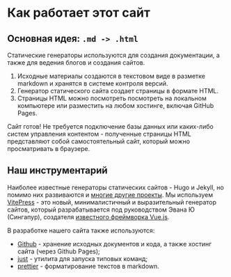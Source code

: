 # Как работает этот сайт

## Основная идея: `.md -> .html`

Статические генераторы используются для создания документации, а также для ведения блогов и создания сайтов. 

1. Исходные материалы создаются в текстовом виде в разметке markdown и хранятся в системе контроля версий.
2. Генератор статического сайта создает страницы в формате HTML.
3. Страницы HTML можно посмотреть посмотреть на локальном компьютере или разместить на любом хостинге, включая GitHub Pages. 

Сайт готов! Не требуется подключение базы данных или каких-либо систем управления контентом - полученные страницы HTML 
представляют собой самостоятельный сайт, который можно просматривать в браузере.

## Наш инструментарий

Наиболее известные генераторы статических сайтов - Hugo и Jekyll, но помимо них развиваются и [многие другие проекты](https://jamstack.org/generators/).
Мы используем [VitePress](https://vitepress.vuejs.org/) - это новый, минималистичный и выразительный генератор сайтов, 
который разрабатывается под руководством Эвана Ю (Сингапур), создателя [известного фреймворка Vue.js](https://insights.stackoverflow.com/trends?tags=reactjs%2Cvue.js%2Cangular%2Csvelte%2Cangularjs%2Cvuejs3). 

В разработке нашего сайта также используются: 

- [Github](https://github.com/finec-mgimo/icode) - хранение исходных документов и кода, а также хостинг сайта (через Github Pages);
- [just](https://github.com/casey/just#installation) - утилита для запуска типовых команд;
- [prettier](https://www.npmjs.com/package/prettier) - форматирование текстов в markdown.
